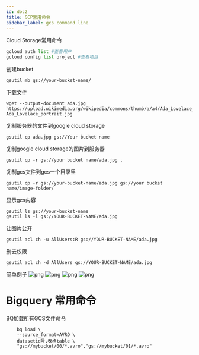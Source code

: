 ```yaml
---
id: doc2
title: GCP常用命令
sidebar_label: gcs command line
---
```


Cloud Storage常用命令
```python
gcloud auth list #查看用户
gcloud config list project #查看项目
```
创建bucket
```
gsutil mb gs://your-bucket-name/
```
下载文件
```
wget --output-document ada.jpg https://upload.wikimedia.org/wikipedia/commons/thumb/a/a4/Ada_Lovelace_portrait.jpg/800px-Ada_Lovelace_portrait.jpg
```
复制服务器的文件到google cloud storage
``` 
gsutil cp ada.jpg gs://Your bucket name
```

复制google cloud storage的图片到服务器
```google
gsutil cp -r gs://your bucket name/ada.jpg .
```

复制gcs文件到gcs一个目录里
```
gsutil cp -r gs://your-bucket-name/ada.jpg gs://your bucket name/image-folder/
```

显示gcs内容
```
gsutil ls gs://your-bucket-name
gsutil ls -l gs://YOUR-BUCKET-NAME/ada.jpg
```

让图片公开
```
gsutil acl ch -u AllUsers:R gs://YOUR-BUCKET-NAME/ada.jpg
```

删去权限
```
gsutil acl ch -d AllUsers gs://YOUR-BUCKET-NAME/ada.jpg
```
简单例子
![png](../img/google/gcs/1.png)
![png](../img/google/gcs/2.png)
![png](../img/google/gcs/3.png)
![png](../img/google/gcs/4.png)


# Bigquery 常用命令
BQ加载所有GCS文件命令
```query
    bq load \
    --source_format=AVRO \
    datasetid号.表格table \
    "gs://mybucket/00/*.avro","gs://mybucket/01/*.avro"
```

